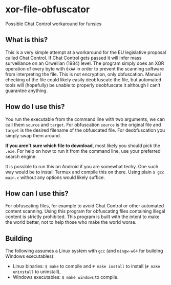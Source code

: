 # xor-file-obfuscator
Possible Chat Control workaround for funsies

## What is this?
This is a very simple attempt at a workaround for the EU legislative proposal called Chat Control.
If Chat Control gets passed it will infer mass surveillance on an Orwellian (1984) level.
The program simply does an XOR operation of every byte with `0xAA` in order to prevent the scanning software from interpreting the file.
This is not encryption, only obfuscation.
Manual checking of the file could likely easily deobfuscate the file, but automated tools will (hopefully) be unable to properly deobfuscate it although I can't guarantee anything.

## How do I use this?
You run the executable from the command line with two arguments, we can call them `source` and `target`.
For obfuscation `source` is the original file and `target` is the desired filename of the obfuscated file.
For deobfuscation you simply swap them around.

**If you aren't sure which file to download**, most likely you should pick the `.exe`.
For help on how to run it from the command line, use your preferred search engine.

It is possible to run this on Android if you are somewhat techy.
One such way would be to install Termux and compile this on there.
Using plain `$ gcc main.c` without any options would likely suffice.

## How can I use this?
For obfuscating files, for example to avoid Chat Control or other automated content scanning.
Using this program for obfuscating files containing illegal content is strictly prohibited.
This program is built with the intent to make the world better, not to help those who make the world worse.

## Building
The following assumes a Linux system with `gcc` (and `mingw-w64` for building Windows executables):
- Linux binaries: `$ make` to compile and `# make install` to install (`# make uninstall` to uninstall),
- Windows executables: `$ make windows` to compile.
